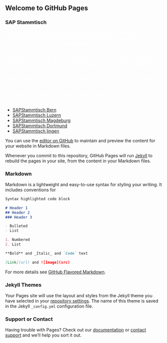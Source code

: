 ## Welcome to GitHub Pages

<h3>SAP Stammtisch</h3>
<p><font color="white">Du möchtest dich gemeinsam mit anderen Entwicklern vernetzen und gleichzeitig etwas Neues lernen? Dann bist du bei uns genau richtig! Denn wir haben die erfolgreichen Stammtische im Repository.<br><br>

Wenn auch Du ein Teil der Community sein möchtest teile uns kurz Dein Stammtisch mit und Du bekommst ein Repository für Deinen Stammtisch!<br><br>

Komm vorbei und tausche dich mit anderen Entwicklern und SAP-Experten aus. <br><br>
    Folgende Stammtische sind bereits bei uns vertreten: </font><br><br></p>
<ul>
<li><a href="https://sapstammtisch.github.io/Bern">SAPStammtisch Bern</a></li>
<li><a href="https://sapstammtisch.github.io/Luzern">SAPStammtisch Luzern</a></li>
<li><a href="https://sapstammtisch.github.io/Magdeburg">SAPStammtisch Magdeburg</a></li>
<li><a href="https://sapstammtisch.github.io/Dortmund">SAPStammtisch Dortmund</a></li>
<li><a href="https://sapstammtisch.github.io/Lingen">SAPStammtisch lingen</a></li>
</ul>








You can use the [editor on GitHub](https://github.com/SAPStammtisch/welcome/edit/gh-pages/README.md) to maintain and preview the content for your website in Markdown files.

Whenever you commit to this repository, GitHub Pages will run [Jekyll](https://jekyllrb.com/) to rebuild the pages in your site, from the content in your Markdown files.

### Markdown

Markdown is a lightweight and easy-to-use syntax for styling your writing. It includes conventions for

```markdown
Syntax highlighted code block

# Header 1
## Header 2
### Header 3

- Bulleted
- List

1. Numbered
2. List

**Bold** and _Italic_ and `Code` text

[Link](url) and ![Image](src)
```

For more details see [GitHub Flavored Markdown](https://guides.github.com/features/mastering-markdown/).

### Jekyll Themes

Your Pages site will use the layout and styles from the Jekyll theme you have selected in your [repository settings](https://github.com/SAPStammtisch/welcome/settings). The name of this theme is saved in the Jekyll `_config.yml` configuration file.

### Support or Contact

Having trouble with Pages? Check out our [documentation](https://docs.github.com/categories/github-pages-basics/) or [contact support](https://support.github.com/contact) and we’ll help you sort it out.
